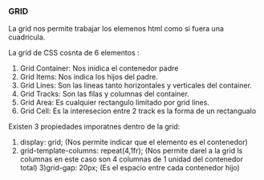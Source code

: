 ### GRID 

La grid nos permite trabajar los elemenos html como si fuera una cuadricula.

La grid de CSS cosnta de 6 elementos :


1) Grid Container: Nos inidica el contenedor padre
2) Grid Items: Nos indica los hijos del padre.
3) Grid Lines: Son las lineas tanto horizontales y verticales del container.
4) Grid Tracks: Son las filas y columnas del container.
5) Grid Area: Es cualquier rectangulo limitado por grid lines.
6) Grid Cell: Es la interesecion entre 2 track es la forma de un rectangualo

Existen 3 propiedades imporatnes dentro de la grid:

1) display: grid; (Nos permite indicar que el elemento es el contenedor)
2) grid-template-columns: repeat(4,1fr); (Nos permite darel a la grid ls columnas en este caso son 4 columnas de 1 unidad del contenedor total)
3)grid-gap: 20px; (Es el espacio entre cada contenedor hijo)